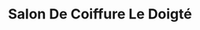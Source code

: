 ---
title: "Salon De Coiffure Le Doigté"
url: /shawinigan/salon-de-coiffure-le-doigte/
shop: hairdresser
---